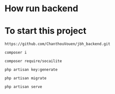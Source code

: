# How run backend

# To start this project

```
https://github.com/ChanthouVouen/jbh_backend.git
```
```
composer i
```

```
composer require/socailite
```
```
php artisan key:generate
```

```
php artisan migrate
```

```
php artisan serve
```
